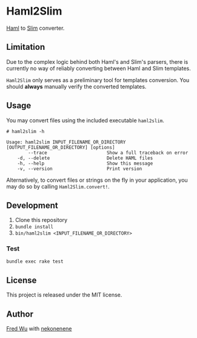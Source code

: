 # Haml2Slim

[Haml](https://github.com/nex3/haml) to [Slim](https://github.com/stonean/slim) converter.

## Limitation

Due to the complex logic behind both Haml's and Slim's parsers, there is currently no way of reliably converting between Haml and Slim templates.

`Haml2Slim` only serves as a preliminary tool for templates conversion. You should __always__ manually verify the converted templates.

## Usage

You may convert files using the included executable `haml2slim`.

    # haml2slim -h

    Usage: haml2slim INPUT_FILENAME_OR_DIRECTORY [OUTPUT_FILENAME_OR_DIRECTORY] [options]
            --trace                      Show a full traceback on error
        -d, --delete                     Delete HAML files
        -h, --help                       Show this message
        -v, --version                    Print version

Alternatively, to convert files or strings on the fly in your application, you may do so by calling `Haml2Slim.convert!`.

## Development

1. Clone this repository
2. `bundle install`
3. `bin/haml2slim <INPUT_FILENAME_OR_DIRECTORY>`

### Test

```sh
bundle exec rake test
```

## License

This project is released under the MIT license.

## Author

[Fred Wu](https://github.com/fredwu) with [nekonenene](https://github.com/nekonenene)
